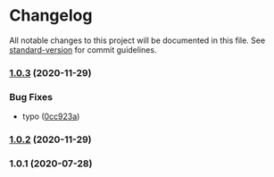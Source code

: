 # Changelog

All notable changes to this project will be documented in this file. See [standard-version](https://github.com/conventional-changelog/standard-version) for commit guidelines.

### [1.0.3](https://github.com/andyaaz/eslint-config-az/compare/v1.0.2...v1.0.3) (2020-11-29)


### Bug Fixes

* typo ([0cc923a](https://github.com/andyaaz/eslint-config-az/commit/0cc923a6632332f290f7a8cb2ad908ccb1a2ba61))

### [1.0.2](https://github.com/andyaaz/eslint-config-az/compare/v1.0.1...v1.0.2) (2020-11-29)

### 1.0.1 (2020-07-28)

